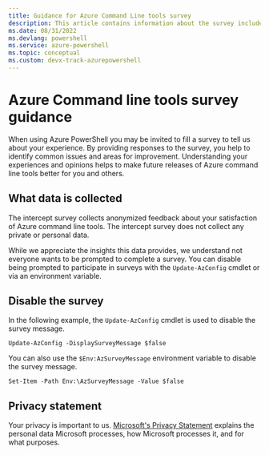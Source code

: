 ```yaml
---
title: Guidance for Azure Command Line tools survey
description: This article contains information about the survey included the Azure Command line tools.
ms.date: 08/31/2022
ms.devlang: powershell
ms.service: azure-powershell
ms.topic: conceptual
ms.custom: devx-track-azurepowershell
---
```


# Azure Command line tools survey guidance

When using Azure PowerShell you may be invited to fill a survey to tell us about your experience. By providing responses to the survey, you help to identify common issues and areas for improvement. Understanding your experiences and opinions helps to make future releases of
Azure command line tools better for you and others.

## What data is collected

The intercept survey collects anonymized feedback about your satisfaction of Azure command line
tools. The intercept survey does not collect any private or personal data.

While we appreciate the insights this data provides, we understand not everyone wants to be prompted
to complete a survey. You can disable being prompted to participate in surveys with the
`Update-AzConfig` cmdlet or via an environment variable.

## Disable the survey

In the following example, the `Update-AzConfig` cmdlet is used to disable the survey message.

```azurepowershell
Update-AzConfig -DisplaySurveyMessage $false
```

You can also use the `$Env:AzSurveyMessage` environment variable to disable the survey message.

```azurepowershell
Set-Item -Path Env:\AzSurveyMessage -Value $false
```

## Privacy statement

Your privacy is important to us.
[Microsoft's Privacy Statement](https://privacy.microsoft.com/privacystatement) explains the
personal data Microsoft processes, how Microsoft processes it, and for what purposes.
